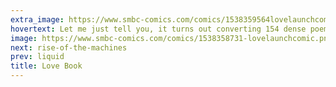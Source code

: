 ```yaml
---
extra_image: https://www.smbc-comics.com/comics/1538359564lovelaunchcomicafter.png
hovertext: Let me just tell you, it turns out converting 154 dense poems to rhyming stupid jokes is harder than you'd think.
image: https://www.smbc-comics.com/comics/1538358731-lovelaunchcomic.png
next: rise-of-the-machines
prev: liquid
title: Love Book
---
```

